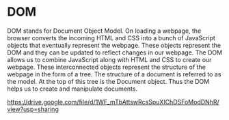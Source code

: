 # DOM

DOM stands for Document Object Model. On loading a webpage, the browser converts the incoming HTML and CSS into a bunch of JavaScript objects that eventually represent the 
webpage. These objects represent the DOM and they can be updated to reflect changes in our webpage. The DOM allows us to combine JavaScript along with HTML and CSS to create our 
webpage. These interconnected objects represent the structure of the webpage in the form of a tree. The structure of a document is referred to as the model. At the top of this 
tree is the Document object. Thus the DOM helps us to create and manipulate documents.

https://drive.google.com/file/d/1WF_mTbAttswRcsSpuXIChDSFoModDNhR/view?usp=sharing
